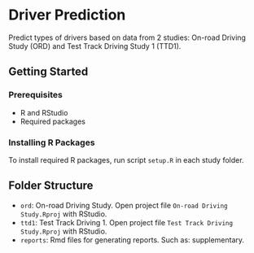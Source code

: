 # Driver Prediction
Predict types of drivers based on data from 2 studies: On-road Driving Study (ORD) and Test Track Driving Study 1 (TTD1).

## Getting Started
### Prerequisites
- R and RStudio
- Required packages

### Installing R Packages
To install required R packages, run script `setup.R` in each study folder.

## Folder Structure
- `ord`: On-road Driving Study. Open project file `On-road Driving Study.Rproj` with RStudio.
- `ttd1`: Test Track Driving 1. Open project file `Test Track Driving Study.Rproj` with RStudio.
- `reports`: Rmd files for generating reports. Such as: supplementary.
